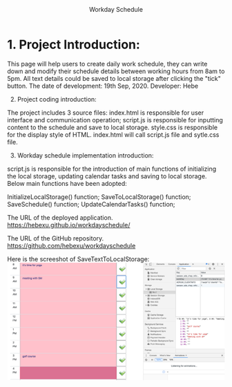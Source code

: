 <header>Workday Schedule</header>

<h1>1. Project Introduction:</h1>

This page will help users to create daily work schedule, they can write down and modify their schedule details between working hours from 8am to 5pm. All text details could be saved to local storage after clicking the "tick" button.
The date of development: 19th Sep, 2020.
Developer: Hebe

2. Project coding introduction:

The project includes 3 source files: index.html is responsible for user interface and communication operation; script.js is responsible for inputting content to the schedule and save to local storage. style.css is responsible for the display style of HTML. index.html will call script.js file and sytle.css file.

3. Workday schedule implementation introduction:

script.js is responsible for the introduction of main functions of initializing the local storage, updating calendar tasks and saving to local storage. Below main functions have been adopted:

InitializeLocalStorage() function;
SaveToLocalStorage() function;
SaveSchedule() function;
UpdateCalendarTasks() function;

The URL of the deployed application.
https://hebexu.github.io/workdayschedule/

The URL of the GitHub repository.
https://github.com/hebexu/workdayschedule

Here is the screeshot of SaveTextToLocalStorage:
![SaveTextToLocalStorage](https://github.com/hebexu/workdayschedule/blob/master/SaveTextToLocalStorage.png)
